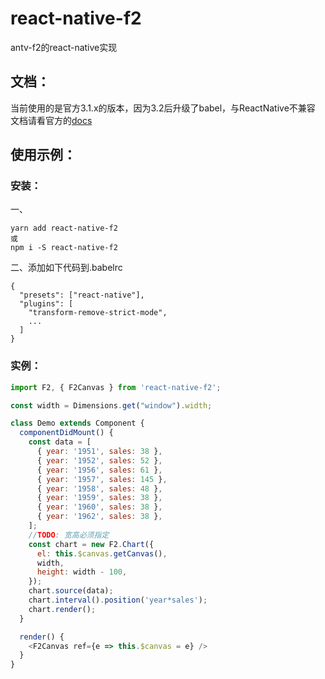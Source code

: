 # react-native-f2
antv-f2的react-native实现

## 文档：
当前使用的是官方3.1.x的版本，因为3.2后升级了babel，与ReactNative不兼容
文档请看官方的[docs](https://antv.alipay.com/zh-cn/f2/3.x/index.html)

## 使用示例：
### 安装：
一、
```
yarn add react-native-f2
或
npm i -S react-native-f2
```

二、添加如下代码到.babelrc
```
{
  "presets": ["react-native"],
  "plugins": [
    "transform-remove-strict-mode",
    ...
  ]
}
```

### 实例：
```js
import F2, { F2Canvas } from 'react-native-f2';

const width = Dimensions.get("window").width;

class Demo extends Component {
  componentDidMount() {
    const data = [
      { year: '1951', sales: 38 },
      { year: '1952', sales: 52 },
      { year: '1956', sales: 61 },
      { year: '1957', sales: 145 },
      { year: '1958', sales: 48 },
      { year: '1959', sales: 38 },
      { year: '1960', sales: 38 },
      { year: '1962', sales: 38 },
    ];
    //TODO: 宽高必须指定
    const chart = new F2.Chart({
      el: this.$canvas.getCanvas(),
      width,
      height: width - 100,
    });
    chart.source(data);
    chart.interval().position('year*sales');
    chart.render();
  }

  render() {
    <F2Canvas ref={e => this.$canvas = e} />
  }
}
```
